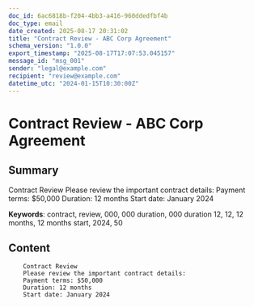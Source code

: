 ```yaml
---
doc_id: 6ac6818b-f204-4bb3-a416-960ddedfbf4b
doc_type: email
date_created: 2025-08-17 20:31:02
title: "Contract Review - ABC Corp Agreement"
schema_version: "1.0.0"
export_timestamp: "2025-08-17T17:07:53.045157"
message_id: "msg_001"
sender: "legal@example.com"
recipient: "review@example.com"
datetime_utc: "2024-01-15T10:30:00Z"
---
```


# Contract Review - ABC Corp Agreement

## Summary

Contract Review
        Please review the important contract details:
        Payment terms: $50,000
        Duration: 12 months
        Start date: January 2024

**Keywords**: contract, review, 000, 000 duration, 000 duration 12, 12, 12 months, 12 months start, 2024, 50

## Content


        Contract Review
        Please review the important contract details:
        Payment terms: $50,000
        Duration: 12 months
        Start date: January 2024
        